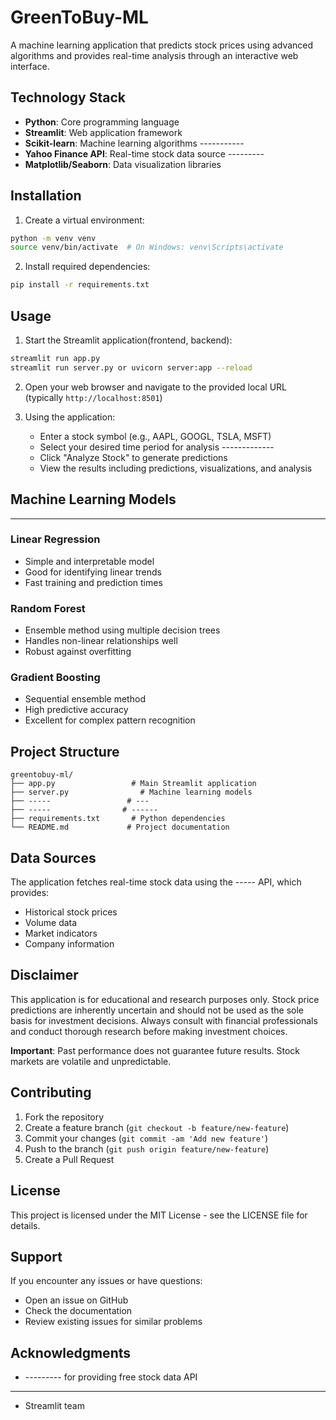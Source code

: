 # GreenToBuy-ML

A machine learning application that predicts stock prices using advanced algorithms and provides real-time analysis through an interactive web interface.

## Technology Stack

- **Python**: Core programming language
- **Streamlit**: Web application framework
- **Scikit-learn**: Machine learning algorithms -----------
- **Yahoo Finance API**: Real-time stock data source ---------
- **Matplotlib/Seaborn**: Data visualization libraries

## Installation

1. Create a virtual environment:
```bash
python -m venv venv
source venv/bin/activate  # On Windows: venv\Scripts\activate
```

2. Install required dependencies:
```bash
pip install -r requirements.txt
```

## Usage

1. Start the Streamlit application(frontend, backend):
```bash
streamlit run app.py
streamlit run server.py or uvicorn server:app --reload
```

2. Open your web browser and navigate to the provided local URL (typically `http://localhost:8501`)

3. Using the application:
   - Enter a stock symbol (e.g., AAPL, GOOGL, TSLA, MSFT)
   - Select your desired time period for analysis -------------
   - Click "Analyze Stock" to generate predictions
   - View the results including predictions, visualizations, and analysis

## Machine Learning Models

--------------------------------------------------

### Linear Regression
- Simple and interpretable model
- Good for identifying linear trends
- Fast training and prediction times

### Random Forest
- Ensemble method using multiple decision trees
- Handles non-linear relationships well
- Robust against overfitting

### Gradient Boosting
- Sequential ensemble method
- High predictive accuracy
- Excellent for complex pattern recognition

## Project Structure

```
greentobuy-ml/
├── app.py                 # Main Streamlit application
├── server.py                # Machine learning models
├── -----                 # ---
├── -----                # ------
├── requirements.txt       # Python dependencies
└── README.md             # Project documentation
```

## Data Sources

The application fetches real-time stock data using the ----- API, which provides:
- Historical stock prices
- Volume data
- Market indicators
- Company information

## Disclaimer

This application is for educational and research purposes only. Stock price predictions are inherently uncertain and should not be used as the sole basis for investment decisions. Always consult with financial professionals and conduct thorough research before making investment choices.

**Important**: Past performance does not guarantee future results. Stock markets are volatile and unpredictable.

## Contributing

1. Fork the repository
2. Create a feature branch (`git checkout -b feature/new-feature`)
3. Commit your changes (`git commit -am 'Add new feature'`)
4. Push to the branch (`git push origin feature/new-feature`)
5. Create a Pull Request

## License

This project is licensed under the MIT License - see the LICENSE file for details.

## Support

If you encounter any issues or have questions:
- Open an issue on GitHub
- Check the documentation
- Review existing issues for similar problems

## Acknowledgments

- --------- for providing free stock data API
- --------
- Streamlit team 
